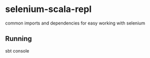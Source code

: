 # selenium-scala-repl
common imports and dependencies for easy working with selenium

## Running
sbt console
